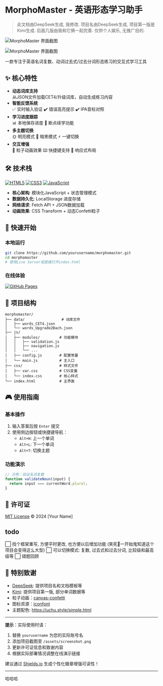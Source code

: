 # MorphoMaster - 英语形态学习助手

> 此文档由DeepSeek生成, 我修改.
> 项目名由DeepSeek生成, 项目第一版是Kimi生成.
> 后面几版由我和它俩一起完善.
> 仅供个人娱乐, 无推广目的.

![MorphoMaster 界面截图](https://pic2.ziyuan.wang/user/bigmanBass666/2025/03/1741889876284_118dad7818eb6.png)

![MorphoMaster 界面截图](https://pic2.ziyuan.wang/user/bigmanBass666/2025/03/1741889955184_613e6a24846c7.png)

一款专注于英语名词复数、动词过去式/过去分词形态练习的交互式学习工具

## ✨ 核心特性

- **动态词库支持**  
  从JSON文件加载CET4/升级词库，自动生成练习内容
- **智能反馈系统**  
  ✅ 实时输入验证 ✔️ 错误高亮提示 ✔️ IPA音标对照
- **学习进度跟踪**  
  📊 本地保存进度 🔄 断点续学功能
- **多主题切换**  
  🌞 明亮模式 🌚 暗黑模式 ⚡ 一键切换
- **交互增强**  
  🎉 粒子动画效果 ⌨️ 快捷键支持 📱 响应式布局

## 🛠️ 技术栈

[![HTML5](https://img.shields.io/badge/-HTML5-E34F26?logo=html5&logoColor=white)]()
[![CSS3](https://img.shields.io/badge/-CSS3-1572B6?logo=css3&logoColor=white)]()
[![JavaScript](https://img.shields.io/badge/-JavaScript-F7DF1E?logo=javascript&logoColor=black)]()

- **核心架构**: 模块化JavaScript + 状态管理模式
- **数据持久化**: LocalStorage 进度存储
- **网络请求**: Fetch API + JSON数据加载
- **动画效果**: CSS Transform + 动态Confetti粒子

## 🚀 快速开始

### 本地运行

```bash
git clone https://github.com/yourusername/morphomaster.git
cd morphomaster
# 使用Live Server或直接打开index.html
```

### 在线体验

[![GitHub Pages](https://img.shields.io/badge/netlify-在线演示-2088FF?logo=netlify)](https://morphomaster.netlify.app/)  

## 📂 项目结构

```text
morphomaster/
├── data/                 # 词库文件
│   ├── words_CET4.json
│   └── words_Upgrade2Bach.json
├── js/
│   ├── modules/         # 功能模块
│   │   ├── validation.js
│   │   ├── navigation.js
│   │   └── ...
│   ├── config.js        # 配置常量
│   └── main.js          # 主入口
├── css/                 # 样式文件
│   ├── var.css          # CSS变量
│   └── index.css        # 核心样式
└── index.html           # 主界面
```

## 🎮 使用指南

### 基本操作

1. 输入答案后按 `Enter` 提交
2. 使用侧边按钮或快捷键导航：
   - `Alt+H`: 上一个单词
   - `Alt+L`: 下一个单词
   - `Alt+T`: 切换主题

### 功能演示

```javascript
// 示例：验证名词复数
function validateNoun(input) {
  return input === currentWord.plural;
}
```

## 📜 许可证

[MIT License](LICENSE) © 2024 [Your Name]

## todo

⬜ 找个框架重写, 方便平时更改, 也方便以后增加功能 (笑死🤣一开始鬼知道这个项目会变得这么大型)
⬜ 可以切换模式: 复数, 过去式和过去分词, 比较级和最高级等
⬜ 错题回顾

## 🌟 特别致谢

- [DeepSeek](https://www.deepseek.com/): 提供项目名和文档模板等
- [Kimi](https://kimi.moonshot.cn/): 提供项目第一版, 部分单词数据等
- 粒子动画：[canvas-confetti](https://github.com/catdad/canvas-confetti)
- 图标资源：[iconfont](https://iconfont.cn)
- 主题配色: <https://uchu.style/simple.html>

---

**提示**：实际使用时请：

1. 替换 `yourusername` 为您的实际账号名
2. 添加项目截图至 `/assets/screenshot.png`
3. 更新许可证信息和致谢内容
4. 根据实际部署情况调整在线演示链接

建议通过 [Shields.io](https://shields.io) 生成个性化徽章增强可读性！

---

哈哈哈
